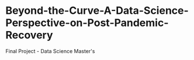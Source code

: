 # Beyond-the-Curve-A-Data-Science-Perspective-on-Post-Pandemic-Recovery
Final Project - Data Science Master's
